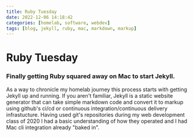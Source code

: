 ```yaml
---
title: Ruby Tuesday
date: 2022-12-06 14:18:42 
categories: [homelab, software, webdev]
tags: [blog, jekyll, ruby, mac, markdown, markup]
---
```




# Ruby Tuesday
### Finally getting Ruby squared away on Mac to start Jekyll.

As a way to chronicle my homelab journey this process starts with getting Jekyll up and running. If you aren't familiar, Jekyll is a static website generator that can take simple markdown code and convert it to markup using github's ci/cd or continuous integration/continuous delivery infrastucture. Having used git's repositories during my web development class of 2020 I had a basic understanding of how they operated and I had Mac cli integration already "baked in".